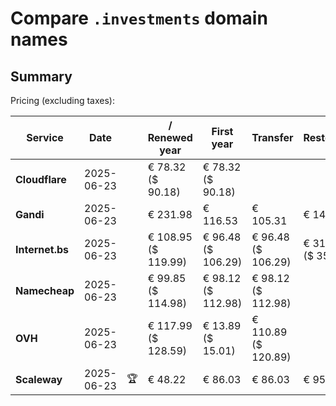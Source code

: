 # Compare `.investments` domain names

## Summary

Pricing (excluding taxes):

| Service | Date |  | / Renewed year | First year | Transfer | Restoration |
|--|--|--|--|--|--|--|
| **Cloudflare** | 2025-06-23 |  | € 78.32<br>($ 90.18) | € 78.32<br>($ 90.18) |  |  |
| **Gandi** | 2025-06-23 |  | € 231.98 | € 116.53 | € 105.31 | € 149.03 |
| **Internet.bs** | 2025-06-23 |  | € 108.95<br>($ 119.99) | € 96.48<br>($ 106.29) | € 96.48<br>($ 106.29) | € 319.69<br>($ 352.19) |
| **Namecheap** | 2025-06-23 |  | € 99.85<br>($ 114.98) | € 98.12<br>($ 112.98) | € 98.12<br>($ 112.98) |  |
| **OVH** | 2025-06-23 |  | € 117.99<br>($ 128.59) | € 13.89<br>($ 15.01) | € 110.89<br>($ 120.89) |  |
| **Scaleway** | 2025-06-23 | 🏆 | € 48.22 | € 86.03 | € 86.03 | € 95.96 |
